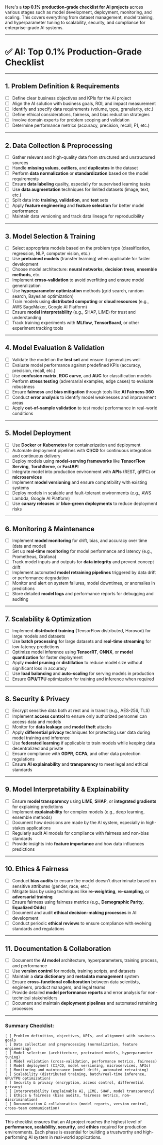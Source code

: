 Here's a **top 0.1% production-grade checklist for AI projects** across various stages such as model development, deployment, monitoring, and scaling. This covers everything from dataset management, model training, and hyperparameter tuning to scalability, security, and compliance for enterprise-grade AI systems.

---

# ✅ AI: Top 0.1% Production-Grade Checklist

---

## 1. **Problem Definition & Requirements**

* [ ] Define clear business objectives and KPIs for the AI project
* [ ] Align the AI solution with business goals, ROI, and impact measurement
* [ ] Identify and specify data requirements (volume, type, granularity, etc.)
* [ ] Define ethical considerations, fairness, and bias reduction strategies
* [ ] Involve domain experts for problem scoping and validation
* [ ] Determine performance metrics (accuracy, precision, recall, F1, etc.)

---

## 2. **Data Collection & Preprocessing**

* [ ] Gather relevant and high-quality data from structured and unstructured sources
* [ ] Handle **missing values**, **outliers**, and **duplicates** in the dataset
* [ ] Perform **data normalization** or **standardization** based on the model requirements
* [ ] Ensure **data labeling** quality, especially for supervised learning tasks
* [ ] Use **data augmentation** techniques for limited datasets (image, text, etc.)
* [ ] Split data into **training**, **validation**, and **test** sets
* [ ] Apply **feature engineering** and **feature selection** for better model performance
* [ ] Maintain data versioning and track data lineage for reproducibility

---

## 3. **Model Selection & Training**

* [ ] Select appropriate models based on the problem type (classification, regression, NLP, computer vision, etc.)
* [ ] Use **pretrained models** (transfer learning) when applicable for faster development
* [ ] Choose model architecture: **neural networks**, **decision trees**, **ensemble methods**, etc.
* [ ] Implement **cross-validation** to avoid overfitting and ensure model generalization
* [ ] Use **hyperparameter optimization** methods (grid search, random search, Bayesian optimization)
* [ ] Train models using **distributed computing** or **cloud resources** (e.g., AWS SageMaker, Google AI Platform)
* [ ] Ensure **model interpretability** (e.g., SHAP, LIME) for trust and understanding
* [ ] Track training experiments with **MLflow**, **TensorBoard**, or other experiment tracking tools

---

## 4. **Model Evaluation & Validation**

* [ ] Validate the model on the **test set** and ensure it generalizes well
* [ ] Evaluate model performance against predefined KPIs (accuracy, precision, recall, etc.)
* [ ] Use **confusion matrix**, **ROC curve**, and **AUC** for classification models
* [ ] Perform **stress testing** (adversarial examples, edge cases) to evaluate robustness
* [ ] Ensure **fairness** and **bias mitigation** through tools like **AI Fairness 360**
* [ ] Conduct **error analysis** to identify model weaknesses and improvement areas
* [ ] Apply **out-of-sample validation** to test model performance in real-world conditions

---

## 5. **Model Deployment**

* [ ] Use **Docker** or **Kubernetes** for containerization and deployment
* [ ] Automate deployment pipelines with **CI/CD** for continuous integration and continuous delivery
* [ ] Deploy models using **model-serving frameworks** like **TensorFlow Serving**, **TorchServe**, or **FastAPI**
* [ ] Integrate model into production environment with **APIs** (REST, gRPC) or **microservices**
* [ ] Implement **model versioning** and ensure compatibility with existing systems
* [ ] Deploy models in scalable and fault-tolerant environments (e.g., AWS Lambda, Google AI Platform)
* [ ] Use **canary releases** or **blue-green deployments** to reduce deployment risks

---

## 6. **Monitoring & Maintenance**

* [ ] Implement **model monitoring** for drift, bias, and accuracy over time (data and model)
* [ ] Set up **real-time monitoring** for model performance and latency (e.g., Prometheus, Grafana)
* [ ] Track model inputs and outputs for **data integrity** and prevent concept drift
* [ ] Implement automated **model retraining pipelines** triggered by data drift or performance degradation
* [ ] Monitor and alert on system failures, model downtimes, or anomalies in predictions
* [ ] Store detailed **model logs** and performance reports for debugging and auditing

---

## 7. **Scalability & Optimization**

* [ ] Implement **distributed training** (TensorFlow distributed, Horovod) for large models and datasets
* [ ] Use **batch processing** for large datasets and **real-time streaming** for low-latency predictions
* [ ] Optimize model inference using **TensorRT**, **ONNX**, or **model quantization** for faster deployment
* [ ] Apply **model pruning** or **distillation** to reduce model size without significant loss in accuracy
* [ ] Use **load balancing** and **auto-scaling** for serving models in production
* [ ] Ensure **GPU/TPU** optimization for training and inference when required

---

## 8. **Security & Privacy**

* [ ] Encrypt sensitive data both at rest and in transit (e.g., AES-256, TLS)
* [ ] Implement **access control** to ensure only authorized personnel can access data and models
* [ ] Monitor for **data leakage** and **model theft** attacks
* [ ] Apply **differential privacy** techniques for protecting user data during model training and inference
* [ ] Use **federated learning** if applicable to train models while keeping data decentralized and private
* [ ] Ensure compliance with **GDPR**, **CCPA**, and other data protection regulations
* [ ] Ensure **AI explainability** and **transparency** to meet legal and ethical standards

---

## 9. **Model Interpretability & Explainability**

* [ ] Ensure **model transparency** using **LIME**, **SHAP**, or **integrated gradients** for explaining predictions
* [ ] Implement **explainability** for complex models (e.g., deep learning, ensemble methods)
* [ ] Document how decisions are made by the AI system, especially in high-stakes applications
* [ ] Regularly audit AI models for compliance with fairness and non-bias standards
* [ ] Provide insights into **feature importance** and how data influences predictions

---

## 10. **Ethics & Fairness**

* [ ] Conduct **bias audits** to ensure the model doesn't discriminate based on sensitive attributes (gender, race, etc.)
* [ ] Mitigate bias by using techniques like **re-weighting**, **re-sampling**, or **adversarial training**
* [ ] Ensure fairness using fairness metrics (e.g., **Demographic Parity**, **Equalized Odds**)
* [ ] Document and audit **ethical decision-making processes** in AI development
* [ ] Conduct periodic **ethical reviews** to ensure compliance with evolving standards and regulations

---

## 11. **Documentation & Collaboration**

* [ ] Document the **AI model** architecture, hyperparameters, training process, and performance
* [ ] Use **version control** for models, training scripts, and datasets
* [ ] Maintain a **data dictionary** and **metadata management** system
* [ ] Ensure **cross-functional collaboration** between data scientists, engineers, product managers, and legal teams
* [ ] Provide detailed **model performance reports** and error analysis for non-technical stakeholders
* [ ] Document and maintain **deployment pipelines** and automated retraining processes

---

### Summary Checklist:

```text
[ ] Problem definition, objectives, KPIs, and alignment with business goals
[ ] Data collection and preprocessing (normalization, feature engineering)
[ ] Model selection (architecture, pretrained models, hyperparameter tuning)
[ ] Model validation (cross-validation, performance metrics, fairness)
[ ] Model deployment (CI/CD, model versioning, microservices, APIs)
[ ] Monitoring and maintenance (model drift, automated retraining)
[ ] Scalability (distributed training, batch/real-time inference, GPU/TPU optimization)
[ ] Security & privacy (encryption, access control, differential privacy)
[ ] Interpretability (explainable AI, LIME, SHAP, model transparency)
[ ] Ethics & fairness (bias audits, fairness metrics, non-discrimination)
[ ] Documentation & collaboration (model reports, version control, cross-team communication)
```

---

This checklist ensures that an AI project reaches the highest level of **performance, scalability, security**, and **ethics** required for production environments. Each phase is essential for building a trustworthy and high-performing AI system in real-world applications.
